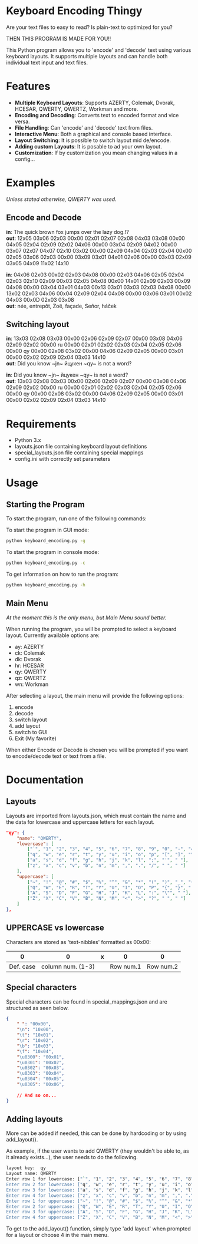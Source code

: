 # Keyboard Encoding Thingy

Are your text files to easy to read? Is plain-text to optimized for you?

THEN THIS PROGRAM IS MADE FOR YOU!!

This Python program allows you to 'encode' and 'decode' text using various keyboard layouts. It supports multiple layouts and can handle both individual text input and text files.

# Features

* **Multiple Keyboard Layouts**: Supports AZERTY, Colemak, Dvorak, HCESAR, QWERTY, QWERTZ, Workman and more.
* **Encoding and Decoding**: Converts text to encoded format and vice versa.
* **File Handling**: Can 'encode' and 'decode' text from files.
* **Interactive Menu**: Both a graphical and console based interface.
* **Layout Switching**: It is possible to switch layout mid de/encode.
* **Adding custom Layouts**: It is posable to ad your own layout.
* **Customization**: If by customization you mean changing values in a config...

# Examples

_Unless stated otherwise, QWERTY was used._

## Encode and Decode

**in**: The quick brown fox jumps over the lazy dog.!?  
**out**: 12x05 03x06 02x03 00x00 02x01 02x07 02x08 04x03 03x08 00x00 04x05 02x04 02x09 02x02 04x06 00x00 03x04 02x09 04x02 00x00 03x07 02x07 04x07 02x10 03x02 00x00 02x09 04x04 02x03 02x04 00x00 02x05 03x06 02x03 00x00 03x09 03x01 04x01 02x06 00x00 03x03 02x09 03x05 04x09 11x02 14x10

**in**: 04x06 02x03 00x02 02x03 04x08 00x00 02x03 04x06 02x05 02x04 02x03 02x10 02x09 00x03 02x05 04x08 00x00 14x01 02x09 02x03 00x09 04x08 00x00 03x04 03x01 04x03 00x13 03x01 03x03 02x03 04x08 00x00 13x02 02x03 04x06 00x04 02x09 02x04 04x08 00x00 03x06 03x01 00x02 04x03 00x0D 02x03 03x08  
**out**: née, entrepôt, Zoë, façade, Señor, háček

## Switching layout

**in**: 13x03 02x08 03x03 00x00 02x06 02x09 02x07 00x00 03x08 04x06 02x09 02x02 00x00 ru 00x00 02x01 02x02 02x03 02x04 02x05 02x06 00x00 qy 00x00 02x08 03x02 00x00 04x06 02x09 02x05 00x00 03x01 00x00 02x02 02x09 02x04 03x03 14x10  
**out**: Did you know ~jn~ йцукен ~qy~ is not a word?

**in**: Did you know ~jn~ йцукен ~qy~ is not a word?  
**out**: 13x03 02x08 03x03 00x00 02x06 02x09 02x07 00x00 03x08 04x06 02x09 02x02 00x00 ru 00x00 02x01 02x02 02x03 02x04 02x05 02x06 00x00 qy 00x00 02x08 03x02 00x00 04x06 02x09 02x05 00x00 03x01 00x00 02x02 02x09 02x04 03x03 14x10

# Requirements

* Python 3.x
* layouts.json file containing keyboard layout definitions
* special_layouts.json file containing special mappings
* config.ini with correctly set parameters

# Usage

## Starting the Program

To start the program, run one of the following commands:

To start the program in GUI mode:
``` sh
python keyboard_encoding.py -g
```

To start the program in console mode:
``` sh
python keyboard_encoding.py -c
```

To get information on how to run the program:
``` sh
python keyboard_encoding.py -h
```

## Main Menu

_At the moment this is the only menu, but Main Menu sound better._

When running the program, you will be prompted to select a keyboard layout. Currently available options are:

* ay: AZERTY
* ck: Colemak
* dk: Dvorak
* hr: HCESAR
* qy: QWERTY
* qz: QWERTZ
* wn: Workman

After selecting a layout, the main menu will provide the following options:

1. encode
2. decode
3. switch layout
4. add layout
5. switch to GUI
6. Exit (My favorite)

When either Encode or Decode is chosen you will be prompted if you want to encode/decode text or text from a file.

# Documentation

## Layouts

Layouts are imported from layouts.json, which must contain the name and the data for lowercase and uppercase letters for each layout.

``` json
"qy": {
    "name": "QWERTY",
    "lowercase": [
        ["`", "1", "2", "3", "4", "5", "6", "7", "8", "9", "0", "-", "="],
        ["q", "w", "e", "r", "t", "y", "u", "i", "o", "p", "[", "]", "\\"],
        ["a", "s", "d", "f", "g", "h", "j", "k", "l", ";", "'", " "],
        ["z", "x", "c", "v", "b", "n", "m", ",", ".", "/", " ", " "]
    ],
    "uppercase": [
        ["~", "!", "@", "#", "$", "%", "^", "&", "*", "(", ")", "_", "+"],
        ["Q", "W", "E", "R", "T", "Y", "U", "I", "O", "P", "{", "}", "|"],
        ["A", "S", "D", "F", "G", "H", "J", "K", "L", ":", "\"", " "],
        ["Z", "X", "C", "V", "B", "N", "M", "<", ">", "?", " ", " "]
    ]
},
```

## UPPERCASE vs lowercase

Characters are stored as 'text-nibbles' formatted as 00x00:

|0  |0  |x  |0  |  0|
|---|---|---|---|---|
|Def. case|column num. (1-3)||Row num.1|Row num.2|

## Special characters

Special characters can be found in special_mappings.json and are structured as seen below.

``` json
{
    " ": "00x00",
    "\n": "10x00",
    "\t": "10x01",
    "\r": "10x02",
    "\b": "10x03",
    "\f": "10x04",
    "\u0300": "00x01",
    "\u0301": "00x02",
    "\u0302": "00x03",
    "\u0303": "00x04",
    "\u0304": "00x05",
    "\u0305": "00x06",
    
    // And so on...
}
```

## Adding layouts

More can be added if needed, this can be done by hardcoding or by using add_layout().  

As example, if the user wants to add QWERTY (they wouldn't be able to, as it already exists...), the user needs to do the following.

``` sh
layout key:  qy
Layout name: QWERTY
Enter row 1 for lowercase: ["`", "1", "2", "3", "4", "5", "6", "7", "8", "9", "0", "-", "="]
Enter row 2 for lowercase: ["q", "w", "e", "r", "t", "y", "u", "i", "o", "p", "[", "]", "\\"]
Enter row 3 for lowercase: ["a", "s", "d", "f", "g", "h", "j", "k", "l", ";", "'", " "]
Enter row 4 for lowercase: ["z", "x", "c", "v", "b", "n", "m", ",", ".", "/", " ", " "]
Enter row 1 for uppercase: ["~", "!", "@", "#", "$", "%", "^", "&", "*", "(", ")", "_", "+"]
Enter row 2 for uppercase: ["Q", "W", "E", "R", "T", "Y", "U", "I", "O", "P", "{", "}", "|"]
Enter row 3 for uppercase: ["A", "S", "D", "F", "G", "H", "J", "K", "L", ":", "\"", " "]
Enter row 4 for uppercase: ["Z", "X", "C", "V", "B", "N", "M", "<", ">", "?", " ", " "]
```

To get to the add_layout() function, simply type 'add layout' when prompted for a layout or choose 4 in the main menu.